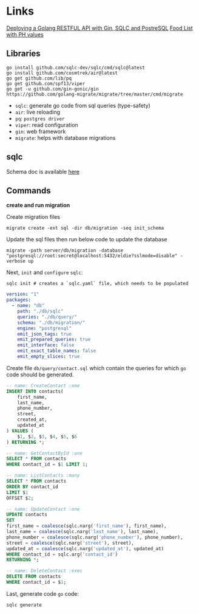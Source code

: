 # Links

[Deploying a Golang RESTFUL API with Gin, SQLC and PostreSQL](https://dev.to/geoff89/deploying-a-golang-restful-api-with-gin-sqlc-and-postgresql-1lbl)
[Food List with PH values](https://www.webpal.org/SAFE/aaarecovery/2_food_storage/Processing/lacf-phs.htm)

## Libraries

```
go install github.com/sqlc-dev/sqlc/cmd/sqlc@latest
go install github.com/cosmtrek/air@latest
go get github.com/lib/pq
go get github.com/spf13/viper
go get -u github.com/gin-gonic/gin
https://github.com/golang-migrate/migrate/tree/master/cmd/migrate
```

* `sqlc`: generate go code from sql queries (type-safety)
* `air`: live reloading
* `pq`: `postgres driver`
* `viper`: read configuration 
* `gin`: web framework
* `migrate`: helps with database migrations

## sqlc

Schema doc is available [here](https://docs.sqlc.dev/en/stable/reference/config.html)

## Commands

**create and run migration**

Create migration files

```
migrate create -ext sql -dir db/migration -seq init_schema
```

Update the sql files then run below code to update the database

```
migrate -path server/db/migration -database "postgresql://root:secret@localhost:5432/eldie?sslmode=disable" -verbose up
```

Next, `init` and `configure` `sqlc`:

```
sqlc init # creates a `sqlc.yaml` file, which needs to be populated
```

```yaml
version: "1"
packages:
  - name: "db"
    path: "./db/sqlc"
    queries: "./db/query/"
    schema: "./db/migration/"
    engine: "postgresql"
    emit_json_tags: true
    emit_prepared_queries: true
    emit_interface: false
    emit_exact_table_names: false
    emit_empty_slices: true
```

Create file `db/query/contact.sql` which contain the queries for
which `go` code should be generated.

```sql
-- name: CreateContact :one
INSERT INTO contacts(
    first_name,
    last_name,
    phone_number,
    street,
    created_at,
    updated_at
) VALUES (
    $1, $2, $3, $4, $5, $6
) RETURNING *;

-- name: GetContactById :one
SELECT * FROM contacts
WHERE contact_id = $1 LIMIT 1;

-- name: ListContacts :many
SELECT * FROM contacts
ORDER BY contact_id
LIMIT $1
OFFSET $2;

-- name: UpdateContact :one
UPDATE contacts
SET
first_name = coalesce(sqlc.narg('first_name'), first_name),
last_name = coalesce(sqlc.narg('last_name'), last_name),
phone_number = coalesce(sqlc.narg('phone_number'), phone_number),
street = coalesce(sqlc.narg('street'), street),
updated_at = coalesce(sqlc.narg('updated_at'), updated_at)
WHERE contact_id = sqlc.arg('contact_id')
RETURNING *;

-- name: DeleteContact :exec
DELETE FROM contacts
WHERE contact_id = $1;
```

Last, generate code `go` code:

```
sqlc generate
```
